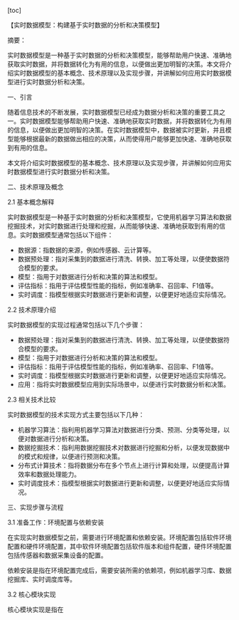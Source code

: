
[toc]                    
                
                
【实时数据模型：构建基于实时数据的分析和决策模型】

摘要：

实时数据模型是一种基于实时数据的分析和决策模型，能够帮助用户快速、准确地获取实时数据，并将数据转化为有用的信息，以便做出更加明智的决策。本文将介绍实时数据模型的基本概念、技术原理以及实现步骤，并讲解如何应用实时数据模型进行实时数据分析和决策。

一、引言

随着信息技术的不断发展，实时数据模型已经成为数据分析和决策的重要工具之一。实时数据模型能够帮助用户快速、准确地获取实时数据，并将数据转化为有用的信息，以便做出更加明智的决策。在实时数据模型中，数据被实时更新，并且模型能够根据最新的数据做出相应的决策，从而使得用户能够更加快速、准确地获取到有用的信息。

本文将介绍实时数据模型的基本概念、技术原理以及实现步骤，并讲解如何应用实时数据模型进行实时数据分析和决策。

二、技术原理及概念

2.1 基本概念解释

实时数据模型是一种基于实时数据的分析和决策模型，它使用机器学习算法和数据挖掘技术，对实时数据进行处理和挖掘，从而能够快速、准确地获取到有用的信息。实时数据模型通常包括以下组件：

- 数据源：指数据的来源，例如传感器、云计算等。
- 数据预处理：指对采集到的数据进行清洗、转换、加工等处理，以便使数据符合模型的要求。
- 模型：指用于对数据进行分析和决策的算法和模型。
- 评估指标：指用于评估模型性能的指标，例如准确率、召回率、F1值等。
- 实时调度：指模型根据实时数据进行更新和调整，以便更好地适应实际情况。

2.2 技术原理介绍

实时数据模型的实现过程通常包括以下几个步骤：

- 数据预处理：指对采集到的数据进行清洗、转换、加工等处理，以便使数据符合模型的要求。
- 模型：指用于对数据进行分析和决策的算法和模型。
- 评估指标：指用于评估模型性能的指标，例如准确率、召回率、F1值等。
- 实时调度：指模型根据实时数据进行更新和调整，以便更好地适应实际情况。
- 应用：指将实时数据模型应用到实际场景中，以便进行实时数据分析和决策。

2.3 相关技术比较

实时数据模型的技术实现方式主要包括以下几种：

- 机器学习算法：指利用机器学习算法对数据进行分类、预测、分类等处理，以便对数据进行分析和决策。
- 数据挖掘技术：指利用数据挖掘技术对数据进行挖掘和分析，以便发现数据中的模式和规律，以便进行预测和决策。
- 分布式计算技术：指将数据分布在多个节点上进行计算和处理，以便提高计算效率和数据处理能力。
- 实时调度技术：指模型根据实时数据进行更新和调整，以便更好地适应实际情况。

三、实现步骤与流程

3.1 准备工作：环境配置与依赖安装

在实现实时数据模型之前，需要进行环境配置和依赖安装。环境配置包括软件环境配置和硬件环境配置，其中软件环境配置包括软件版本和组件配置，硬件环境配置包括传感器和数据采集设备的配置。

依赖安装是指在环境配置完成后，需要安装所需的依赖项，例如机器学习库、数据挖掘库、实时调度库等。

3.2 核心模块实现

核心模块实现是指在

